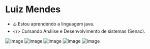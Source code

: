# Luiz Mendes

- ♨️ Estou aprendendo a linguagem java. 
- </> Cursando Análise e Desenvolvimento de sistemas (Senac).

![image](https://github.com/user-attachments/assets/9284ddfb-6018-47a5-86a2-2229a9bbab5e)
![image](https://github.com/user-attachments/assets/b237f790-2d6a-4e19-89a7-a7710580b4ac)
![image](https://github.com/user-attachments/assets/972f8252-46b0-4742-b7d1-a8f668209982)
![image](https://github.com/user-attachments/assets/8829d6ba-eaf5-4cb0-93e8-0c8f8f4d27c8)
![image](https://github.com/user-attachments/assets/95e4dd12-6207-4ac9-85c9-58a9a6002652)
